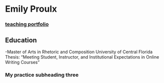 # Emily Proulx 
### [teaching portfolio](https://sites.google.com/u/0/d/1bGayKkpNBIt90IGL3PcSSmKo01afqqMK/preview)
## Education 
-Master of Arts in Rhetoric and Composition 
University of Central Florida
Thesis: “Meeting Student, Instructor, and Institutional
Expectations in Online Writing Courses”

### My practice subheading three 
